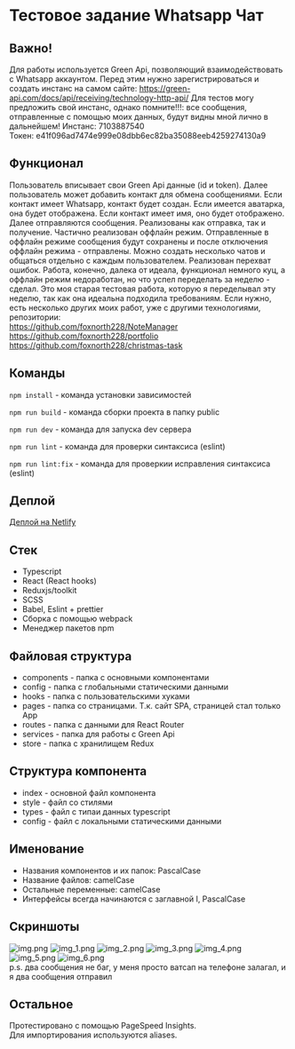 # Тестовое задание Whatsapp Чат

## Важно!

Для работы используется Green Api, позволяющий взаимодействовать с Whatsapp аккаунтом.
Перед этим нужно зарегистрироваться и создать инстанс на самом сайте: https://green-api.com/docs/api/receiving/technology-http-api/
Для тестов могу предложить свой инстанс, однако помните!!!: все сообщения, отправленные с помощью моих данных,
будут видны мной лично в дальнейшем!
Инстанс: 7103887540  
Токен: e41f096ad7474e999e08dbb6ec82ba35088eeb4259274130a9

## Функционал

Пользователь вписывает свои Green Api данные (id и token). 
Далее пользователь может добавить контакт для обмена сообщениями. 
Если контакт имеет Whatsapp, контакт будет создан.
Если имеется аватарка, она будет отображена. Если контакт имеет имя, оно будет отображено.
Далее отправляются сообщения. Реализованы как отправка, так и получение. Частично реализован оффлайн режим.
Отправленные в оффлайн режиме сообщения будут сохранены и после отключения оффлайн режима - отправлены.
Можно создать несколько чатов и общаться отдельно с каждым пользователем. Реализован перехват ошибок.
Работа, конечно, далека от идеала, функционал немного куц, 
а оффлайн режим недоработан, но что успел переделать за неделю - сделал.
Это моя старая тестовая работа, которую я переделывал эту неделю, так как она идеальна подходила требованиям.
Если нужно, есть несколько других моих работ, уже с другими технологиями, репозитории:  
https://github.com/foxnorth228/NoteManager  
https://github.com/foxnorth228/portfolio  
https://github.com/foxnorth228/christmas-task  


## Команды

```npm install``` - команда установки зависимостей

```npm run build``` - команда сборки проекта в папку public

```npm run dev``` - команда для запуска dev сервера

```npm run lint``` - команда для проверки синтаксиса (eslint)

```npm run lint:fix``` - команда для проверкии исправления синтаксиса (eslint)

## Деплой

[Деплой на Netlify](https://master--thunderous-pothos-af6dd7.netlify.app/)

##  Стек

* Typescript
* React (React hooks)
* Reduxjs/toolkit
* SCSS
* Babel, Eslint + prettier
* Сборка с помощью webpack
* Менеджер пакетов npm

## Файловая структура

* components - папка с основными компонентами
* config - папка с глобальными статическими данными
* hooks - папка с пользовательскими хуками
* pages - папка со страницами. Т.к. сайт SPA, страницей стал только App
* routes - папка с данными для React Router
* services - папка для работы с Green Api
* store - папка с хранилищем Redux

## Структура компонента

* index - основной файл компонента
* style - файл со стилями
* types - файл с типаи данных typescript
* config - файл с локальными статическими данными

## Именование

- Названия компонентов и их папок: PascalCase
- Название файлов: camelCase
- Остальные переменные: camelCase
- Интерфейсы всегда начинаются с заглавной I, PascalCase

## Скриншоты

![img.png](public/img.png)
![img_1.png](public/img_1.png)
![img_2.png](public/img_2.png)
![img_3.png](public/img_3.png)
![img_4.png](public/img_4.png)
![img_5.png](public/img_5.png)
![img_6.png](public/img_6.png)  
p.s. два сообщения не баг, у меня просто ватсап на телефоне залагал, и я два сообщения отправил
## Остальное

Протестировано с помощью PageSpeed Insights.  
Для импортирования используются aliases.
